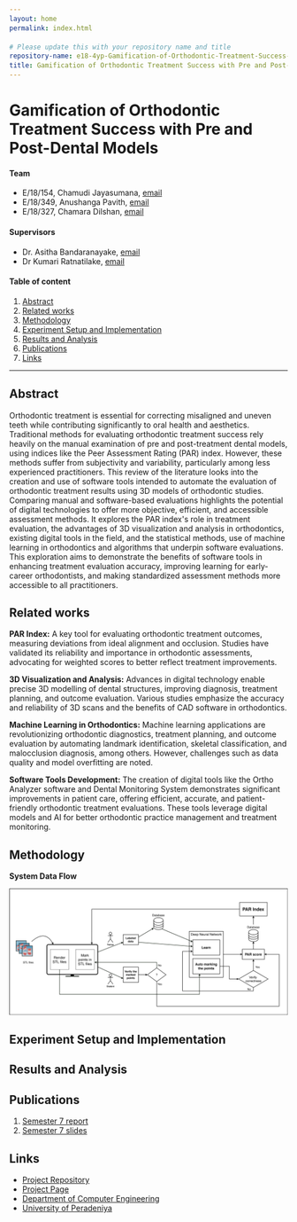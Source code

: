 ```yaml
---
layout: home
permalink: index.html

# Please update this with your repository name and title
repository-name: e18-4yp-Gamification-of-Orthodontic-Treatment-Success-with-Pre-and-Post-Dental-Models
title: Gamification of Orthodontic Treatment Success with Pre and Post-Dental Models
---
```


# Gamification of Orthodontic Treatment Success with Pre and Post-Dental Models

#### Team

- E/18/154, Chamudi Jayasumana, [email](mailto:e18154@eng.pdn.ac.lk)
- E/18/349, Anushanga Pavith, [email](mailto:e18349@eng.pdn.ac.lk)
- E/18/327, Chamara Dilshan, [email](mailto:e18327@eng.pdn.ac.lk)

#### Supervisors

- Dr. Asitha Bandaranayake, [email](mailto:asithab@eng.pdn.ac.lk)
- Dr Kumari Ratnatilake, [email](mailto:ksandamala2002@dental.pdn.ac.lk)

#### Table of content

1. [Abstract](#abstract)
2. [Related works](#related-works)
3. [Methodology](#methodology)
4. [Experiment Setup and Implementation](#experiment-setup-and-implementation)
5. [Results and Analysis](#results-and-analysis)
6. [Publications](#publications)
7. [Links](#links)

---

## Abstract
Orthodontic treatment is essential for correcting misaligned and uneven teeth while contributing significantly to oral health and aesthetics. Traditional methods for evaluating orthodontic treatment success rely heavily on the manual examination of pre and post-treatment dental models, using indices like the Peer Assessment Rating (PAR) index. However, these methods suffer from subjectivity and variability, particularly among less experienced practitioners. This review of the literature looks into the creation and use of software tools intended to automate the evaluation of orthodontic treatment results using 3D models of orthodontic studies. Comparing manual and software-based evaluations highlights the potential of digital technologies to offer more objective, efficient, and accessible assessment methods. It explores the PAR index's role in treatment evaluation, the advantages of 3D visualization and analysis in orthodontics, existing digital tools in the field, and the statistical methods, use of machine learning in orthodontics and algorithms that underpin software evaluations. This exploration aims to demonstrate the benefits of software tools in enhancing treatment evaluation accuracy, improving learning for early-career orthodontists, and making standardized assessment methods more accessible to all practitioners.

## Related works
**PAR Index:** A key tool for evaluating orthodontic treatment outcomes, measuring deviations from ideal alignment and occlusion. Studies have validated its reliability and importance in orthodontic assessments, advocating for weighted scores to better reflect treatment improvements.

**3D Visualization and Analysis:** Advances in digital technology enable precise 3D modelling of dental structures, improving diagnosis, treatment planning, and outcome evaluation. Various studies emphasize the accuracy and reliability of 3D scans and the benefits of CAD software in orthodontics.

**Machine Learning in Orthodontics:** Machine learning applications are revolutionizing orthodontic diagnostics, treatment planning, and outcome evaluation by automating landmark identification, skeletal classification, and malocclusion diagnosis, among others. However, challenges such as data quality and model overfitting are noted.

**Software Tools Development:** The creation of digital tools like the Ortho Analyzer software and Dental Monitoring System demonstrates significant improvements in patient care, offering efficient, accurate, and patient-friendly orthodontic treatment evaluations. These tools leverage digital models and AI for better orthodontic practice management and treatment monitoring.

## Methodology
**System Data Flow**

![Data Flow](images/DataFlow.png)

## Experiment Setup and Implementation

## Results and Analysis

## Publications
1. [Semester 7 report](https://docs.google.com/document/d/16jnZlhk0vevTFfMshj0TkNXyewa5vGLhrcHlM-IsdBY/edit?usp=sharing)
2. [Semester 7 slides](https://docs.google.com/presentation/d/1vz0wW-GlwQxTWEFvoMyyUm7zuoV5Qpjl5DdTDVKUv8Y/edit?usp=sharing)
<!-- 3. [Semester 8 report](./) -->
<!-- 4. [Semester 8 slides](./) -->
<!-- 5. Author 1, Author 2 and Author 3 "Research paper title" (2021). [PDF](./). -->


## Links
- [Project Repository](https://github.com/cepdnaclk/e18-4yp-Gamification-of-Orthodontic-Treatment-Success-with-Pre-and-Post-Dental-Models)
- [Project Page](https://cepdnaclk.github.io/e18-4yp-Gamification-of-Orthodontic-Treatment-Success-with-Pre-and-Post-Dental-Models/)
- [Department of Computer Engineering](http://www.ce.pdn.ac.lk/)
- [University of Peradeniya](https://eng.pdn.ac.lk/)

